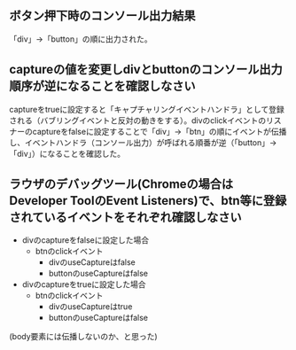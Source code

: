 ## ボタン押下時のコンソール出力結果

「div」→「button」の順に出力された。

## captureの値を変更しdivとbuttonのコンソール出力順序が逆になることを確認しなさい

captureをtrueに設定すると「キャプチャリングイベントハンドラ」として登録される（バブリングイベントと反対の動きをする）。divのclickイベントのリスナーのcaptureをfalseに設定することで「div」→「btn」の順にイベントが伝播し、イベントハンドラ（コンソール出力）が呼ばれる順番が逆（「button」→「div」）になることを確認した。

## ラウザのデバッグツール(Chromeの場合はDeveloper ToolのEvent Listeners)で、btn等に登録されているイベントをそれぞれ確認しなさい

- divのcaptureをfalseに設定した場合
  - btnのclickイベント
    - divのuseCaptureはfalse
    - buttonのuseCaptureはfalse
- divのcaptureをtrueに設定した場合
  - btnのclickイベント
    - divのuseCaptureはtrue
    - buttonのuseCaptureはfalse

(body要素には伝播しないのか、と思った)
